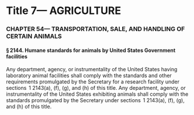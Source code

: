 
# Title 7— AGRICULTURE
### CHAPTER 54— TRANSPORTATION, SALE, AND HANDLING OF CERTAIN ANIMALS
#### § 2144. Humane standards for animals by United States Government facilities

Any department, agency, or instrumentality of the United States having laboratory animal facilities shall comply with the standards and other requirements promulgated by the Secretary for a research facility under sections  1 2143(a), (f), (g), and (h) of this title. Any department, agency, or instrumentality of the United States exhibiting animals shall comply with the standards promulgated by the Secretary under sections  1 2143(a), (f), (g), and (h) of this title.
